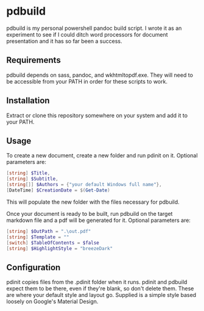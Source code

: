pdbuild
=======

pdbuild is my personal powershell pandoc build script. I wrote it as an experiment to see if I could ditch word processors for document presentation and it has so far been a success.

## Requirements ##

pdbuild depends on sass, pandoc, and wkhtmltopdf.exe. They will need to be accessible from your PATH in order for these scripts to work.

## Installation ##

Extract or clone this repository somewhere on your system and add it to your PATH.

## Usage ##

To create a new document, create a new folder and run pdinit on it. Optional parameters are:

```powershell
[string] $Title,
[string] $Subtitle,
[string[]] $Authors = {"your default Windows full name"},
[DateTime] $CreationDate = $(Get-Date)
```

This will populate the new folder with the files necessary for pdbuild.

Once your document is ready to be built, run pdbuild on the target markdown file and a pdf will be generated for it. Optional parameters are:

```powershell
[string] $OutPath = ".\out.pdf"
[string] $Template = ""
[switch] $TableOfContents = $false
[string] $HighlightStyle = "breezeDark"
```

## Configuration ##

pdinit copies files from the .pdinit folder when it runs. pdinit and pdbuild expect them to be there, even if they're blank, so don't delete them. These are where your default style and layout go. Supplied is a simple style based loosely on Google's Material Design.